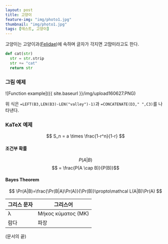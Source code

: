 ```yaml
---
layout: post
title: 고양이
feature-img: "img/photo1.jpg"
thumbnail: "img/photo1.jpg"
tags: [테스트, 고양이]
---
```

고양이는 고양이과([Felidae](https://en.wikipedia.org/wiki/Felidae))에 속하며 글자가 각지면 고먐미라고도 한다.

```python
def cat(str)
  str = str.strip
  str += "cat"
  return str
```

### 그림 예제

![Function example]({{ site.baseurl }}/img/upload160627.PNG)

위 식은 <code>=LEFT(B3,LEN(B3)-LEN("valley")-1)</code>과 <code>=CONCATENATE(D3," ",C3)</code>를 나타낸다.

### KaTeX 예제

$$ S_n = a \times \frac{1-r^n}{1-r} $$

#### 조건부 확률

$$P(A|B)$$
$$ = \frac{P(A \cap B)}{P(B)}$$

#### Bayes Theorem

$$ \Pr(A|B)=\frac{\Pr(B|A)\Pr(A)}{\Pr(B)}\propto\mathcal L(A|B)\Pr(A) $$

그리스 문자 | 그리스어
---------- | -------
λ | Μήκος κύματος (ΜΚ)
람다 | 파장

(문서의 끝)
